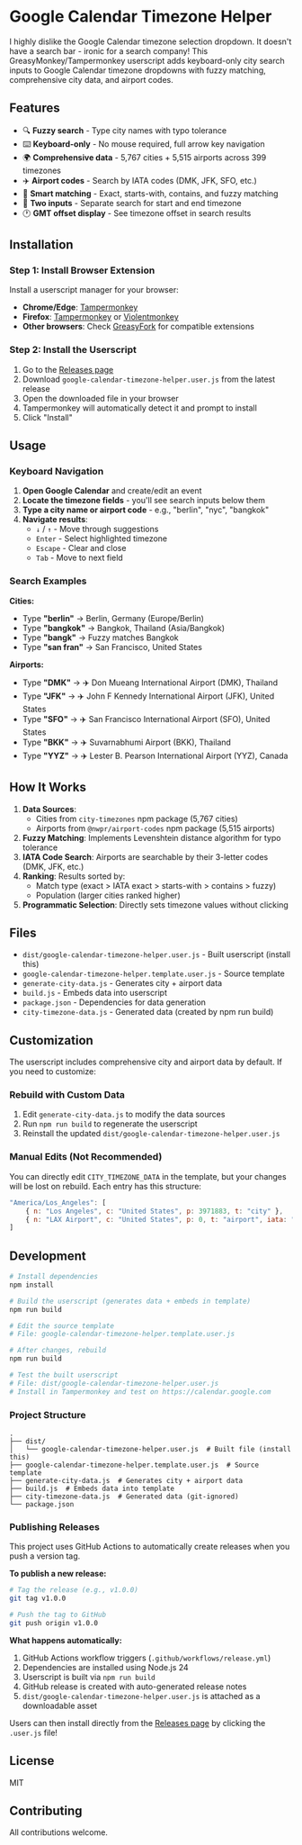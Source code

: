 # Google Calendar Timezone Helper

I highly dislike the Google Calendar timezone selection dropdown. It doesn't have a search bar - ironic for a search company! This GreasyMonkey/Tampermonkey userscript  adds keyboard-only city search inputs to Google Calendar timezone dropdowns with fuzzy matching, comprehensive city data, and airport codes.

## Features

- 🔍 **Fuzzy search** - Type city names with typo tolerance
- ⌨️ **Keyboard-only** - No mouse required, full arrow key navigation
- 🌍 **Comprehensive data** - 5,767 cities + 5,515 airports across 399 timezones
- ✈️ **Airport codes** - Search by IATA codes (DMK, JFK, SFO, etc.)
- 🎯 **Smart matching** - Exact, starts-with, contains, and fuzzy matching
- 📍 **Two inputs** - Separate search for start and end timezone
- 🕐 **GMT offset display** - See timezone offset in search results

## Installation

### Step 1: Install Browser Extension

Install a userscript manager for your browser:
- **Chrome/Edge**: [Tampermonkey](https://chrome.google.com/webstore/detail/tampermonkey/dhdgffkkebhmkfjojejmpbldmpobfkfo)
- **Firefox**: [Tampermonkey](https://addons.mozilla.org/en-US/firefox/addon/tampermonkey/) or [Violentmonkey](https://violentmonkey.github.io/)
- **Other browsers**: Check [GreasyFork](https://greasyfork.org/en) for compatible extensions

### Step 2: Install the Userscript

1. Go to the [Releases page](../../releases)
2. Download `google-calendar-timezone-helper.user.js` from the latest release
3. Open the downloaded file in your browser
4. Tampermonkey will automatically detect it and prompt to install
5. Click "Install"


## Usage

### Keyboard Navigation

1. **Open Google Calendar** and create/edit an event
2. **Locate the timezone fields** - you'll see search inputs below them
3. **Type a city name or airport code** - e.g., "berlin", "nyc", "bangkok"
4. **Navigate results**:
   - `↓` / `↑` - Move through suggestions
   - `Enter` - Select highlighted timezone
   - `Escape` - Clear and close
   - `Tab` - Move to next field

### Search Examples

**Cities:**
- Type **"berlin"** → Berlin, Germany (Europe/Berlin)
- Type **"bangkok"** → Bangkok, Thailand (Asia/Bangkok)
- Type **"bangk"** → Fuzzy matches Bangkok
- Type **"san fran"** → San Francisco, United States

**Airports:**
- Type **"DMK"** → ✈️ Don Mueang International Airport (DMK), Thailand
- Type **"JFK"** → ✈️ John F Kennedy International Airport (JFK), United States
- Type **"SFO"** → ✈️ San Francisco International Airport (SFO), United States
- Type **"BKK"** → ✈️ Suvarnabhumi Airport (BKK), Thailand
- Type **"YYZ"** → ✈️ Lester B. Pearson International Airport (YYZ), Canada

## How It Works

1. **Data Sources**:
   - Cities from `city-timezones` npm package (5,767 cities)
   - Airports from `@nwpr/airport-codes` npm package (5,515 airports)
2. **Fuzzy Matching**: Implements Levenshtein distance algorithm for typo tolerance
3. **IATA Code Search**: Airports are searchable by their 3-letter codes (DMK, JFK, etc.)
4. **Ranking**: Results sorted by:
   - Match type (exact > IATA exact > starts-with > contains > fuzzy)
   - Population (larger cities ranked higher)
5. **Programmatic Selection**: Directly sets timezone values without clicking

## Files

- `dist/google-calendar-timezone-helper.user.js` - Built userscript (install this)
- `google-calendar-timezone-helper.template.user.js` - Source template
- `generate-city-data.js` - Generates city + airport data
- `build.js` - Embeds data into userscript
- `package.json` - Dependencies for data generation
- `city-timezone-data.js` - Generated data (created by npm run build)

## Customization

The userscript includes comprehensive city and airport data by default. If you need to customize:

### Rebuild with Custom Data

1. Edit `generate-city-data.js` to modify the data sources
2. Run `npm run build` to regenerate the userscript
3. Reinstall the updated `dist/google-calendar-timezone-helper.user.js`

### Manual Edits (Not Recommended)

You can directly edit `CITY_TIMEZONE_DATA` in the template, but your changes will be lost on rebuild. Each entry has this structure:

```javascript
"America/Los_Angeles": [
    { n: "Los Angeles", c: "United States", p: 3971883, t: "city" },
    { n: "LAX Airport", c: "United States", p: 0, t: "airport", iata: "LAX" }
]
```

## Development

```bash
# Install dependencies
npm install

# Build the userscript (generates data + embeds in template)
npm run build

# Edit the source template
# File: google-calendar-timezone-helper.template.user.js

# After changes, rebuild
npm run build

# Test the built userscript
# File: dist/google-calendar-timezone-helper.user.js
# Install in Tampermonkey and test on https://calendar.google.com
```

### Project Structure

```
.
├── dist/
│   └── google-calendar-timezone-helper.user.js  # Built file (install this)
├── google-calendar-timezone-helper.template.user.js  # Source template
├── generate-city-data.js  # Generates city + airport data
├── build.js  # Embeds data into template
├── city-timezone-data.js  # Generated data (git-ignored)
└── package.json
```

### Publishing Releases

This project uses GitHub Actions to automatically create releases when you push a version tag.

**To publish a new release:**

```bash
# Tag the release (e.g., v1.0.0)
git tag v1.0.0

# Push the tag to GitHub
git push origin v1.0.0
```

**What happens automatically:**
1. GitHub Actions workflow triggers (`.github/workflows/release.yml`)
2. Dependencies are installed using Node.js 24
3. Userscript is built via `npm run build`
4. GitHub release is created with auto-generated release notes
5. `dist/google-calendar-timezone-helper.user.js` is attached as a downloadable asset

Users can then install directly from the [Releases page](../../releases) by clicking the `.user.js` file!

## License

MIT

## Contributing

All contributions welcome.